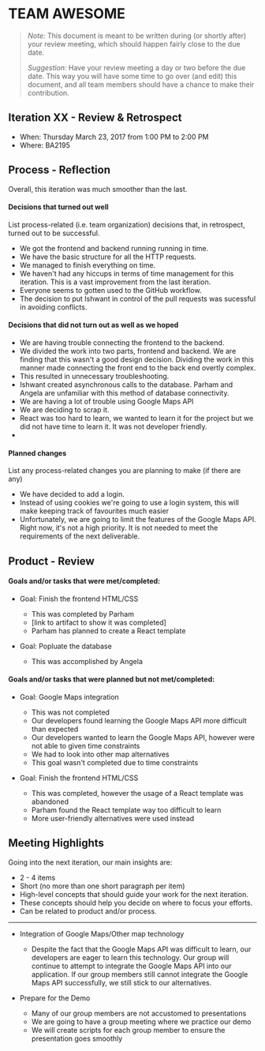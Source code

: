 # TEAM AWESOME

 > _Note:_ This document is meant to be written during (or shortly after) your review meeting, which should happen fairly close to the due date.      
 >      
 > _Suggestion:_ Have your review meeting a day or two before the due date. This way you will have some time to go over (and edit) this document, and all team members should have a chance to make their contribution.


## Iteration XX - Review & Retrospect

 * When: Thursday March 23, 2017 from 1:00 PM to 2:00 PM
 * Where: BA2195

## Process - Reflection

Overall, this iteration was much smoother than the last. 

#### Decisions that turned out well

List process-related (i.e. team organization) decisions that, in retrospect, turned out to be successful.

 * We got the frontend and backend running running in time.
 * We have the basic structure for all the HTTP requests.
 * We managed to finish everything on time. 
 * We haven't had any hiccups in terms of time management for this iteration. 
 This is a vast improvement from the last iteration.
 * Everyone seems to gotten used to the GitHub workflow.
 * The decision to put Ishwant in control of the pull requests was sucessful in avoiding conflicts.


#### Decisions that did not turn out as well as we hoped

 * We are having trouble connecting the frontend to the backend.
 * We divided the work into two parts, frontend and backend. We are finding that this wasn't a good design decision.
 Dividing the work in this manner made connecting the front end to the back end overtly complex.
 * This resulted in unnecessary troubleshooting.
 * Ishwant created asynchronous calls to the database. Parham and Angela are unfamiliar with this method of 
 database connectivity.
 * We are having a lot of trouble using Google Maps API
 * We are deciding to scrap it.
 * React was too hard to learn, we wanted to learn it for the project but we did not have time to learn it.
 It was not developer friendly.
 * 


#### Planned changes

List any process-related changes you are planning to make (if there are any)

 * We have decided to add a login.
 * Instead of using cookies we're going to use a login system, this will 
 make keeping track of favourites much easier
 * Unfortunately, we are going to limit the features of the Google Maps API.
 Right now, it's not a high priority. It is not needed to meet the requirements of the 
 next deliverable.



## Product - Review

#### Goals and/or tasks that were met/completed:

 * Goal: Finish the frontend HTML/CSS
 	- This was completed by Parham
 	- [link to artifact to show it was completed]
 	- Parham has planned to create a React template

 * Goal: Popluate the database
 	- This was accomplished by Angela

#### Goals and/or tasks that were planned but not met/completed:

 * Goal: Google Maps integration
 	- This was not completed
 	- Our developers found learning the Google Maps API more difficult than expected
 	- Our developers wanted to learn the Google Maps API, however were not
 	able to given time constraints
 	- We had to look into other map alternatives
 	- This goal wasn't completed due to time constraints

 * Goal: Finish the frontend HTML/CSS
 	- This was completed, however the usage of a React template was abandoned
 	- Parham found the React template way too difficult to learn
 	- More user-friendly alternatives were used instead

## Meeting Highlights

Going into the next iteration, our main insights are:

 * 2 - 4 items
 * Short (no more than one short paragraph per item)
 * High-level concepts that should guide your work for the next iteration.
 * These concepts should help you decide on where to focus your efforts.
 * Can be related to product and/or process.
-----
 * Integration of Google Maps/Other map technology
 	- Despite the fact that the Google Maps API was difficult to learn, our 
 	developers are eager to learn this technology. Our group will continue 
 	to attempt to integrate the Google Maps API into our application. If
 	our group members still cannot integrate the Google Maps API
 	successfully, we still stick to our alternatives.

 * Prepare for the Demo
 	- Many of our group members are not accustomed to presentations
 	- We are going to have a group meeting where we practice our demo
 	- We will create scripts for each group member to ensure the 
 	presentation goes smoothly